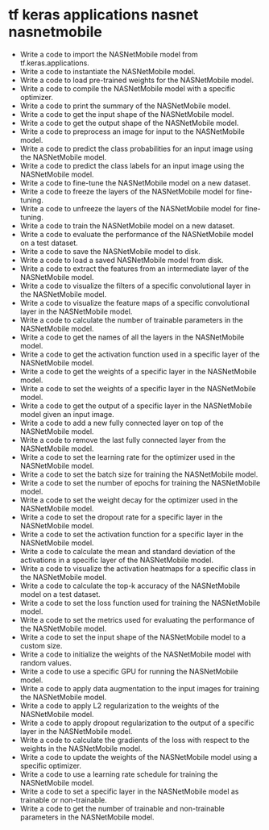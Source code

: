 # tf keras applications nasnet nasnetmobile

- Write a code to import the NASNetMobile model from tf.keras.applications.
- Write a code to instantiate the NASNetMobile model.
- Write a code to load pre-trained weights for the NASNetMobile model.
- Write a code to compile the NASNetMobile model with a specific optimizer.
- Write a code to print the summary of the NASNetMobile model.
- Write a code to get the input shape of the NASNetMobile model.
- Write a code to get the output shape of the NASNetMobile model.
- Write a code to preprocess an image for input to the NASNetMobile model.
- Write a code to predict the class probabilities for an input image using the NASNetMobile model.
- Write a code to predict the class labels for an input image using the NASNetMobile model.
- Write a code to fine-tune the NASNetMobile model on a new dataset.
- Write a code to freeze the layers of the NASNetMobile model for fine-tuning.
- Write a code to unfreeze the layers of the NASNetMobile model for fine-tuning.
- Write a code to train the NASNetMobile model on a new dataset.
- Write a code to evaluate the performance of the NASNetMobile model on a test dataset.
- Write a code to save the NASNetMobile model to disk.
- Write a code to load a saved NASNetMobile model from disk.
- Write a code to extract the features from an intermediate layer of the NASNetMobile model.
- Write a code to visualize the filters of a specific convolutional layer in the NASNetMobile model.
- Write a code to visualize the feature maps of a specific convolutional layer in the NASNetMobile model.
- Write a code to calculate the number of trainable parameters in the NASNetMobile model.
- Write a code to get the names of all the layers in the NASNetMobile model.
- Write a code to get the activation function used in a specific layer of the NASNetMobile model.
- Write a code to get the weights of a specific layer in the NASNetMobile model.
- Write a code to set the weights of a specific layer in the NASNetMobile model.
- Write a code to get the output of a specific layer in the NASNetMobile model given an input image.
- Write a code to add a new fully connected layer on top of the NASNetMobile model.
- Write a code to remove the last fully connected layer from the NASNetMobile model.
- Write a code to set the learning rate for the optimizer used in the NASNetMobile model.
- Write a code to set the batch size for training the NASNetMobile model.
- Write a code to set the number of epochs for training the NASNetMobile model.
- Write a code to set the weight decay for the optimizer used in the NASNetMobile model.
- Write a code to set the dropout rate for a specific layer in the NASNetMobile model.
- Write a code to set the activation function for a specific layer in the NASNetMobile model.
- Write a code to calculate the mean and standard deviation of the activations in a specific layer of the NASNetMobile model.
- Write a code to visualize the activation heatmaps for a specific class in the NASNetMobile model.
- Write a code to calculate the top-k accuracy of the NASNetMobile model on a test dataset.
- Write a code to set the loss function used for training the NASNetMobile model.
- Write a code to set the metrics used for evaluating the performance of the NASNetMobile model.
- Write a code to set the input shape of the NASNetMobile model to a custom size.
- Write a code to initialize the weights of the NASNetMobile model with random values.
- Write a code to use a specific GPU for running the NASNetMobile model.
- Write a code to apply data augmentation to the input images for training the NASNetMobile model.
- Write a code to apply L2 regularization to the weights of the NASNetMobile model.
- Write a code to apply dropout regularization to the output of a specific layer in the NASNetMobile model.
- Write a code to calculate the gradients of the loss with respect to the weights in the NASNetMobile model.
- Write a code to update the weights of the NASNetMobile model using a specific optimizer.
- Write a code to use a learning rate schedule for training the NASNetMobile model.
- Write a code to set a specific layer in the NASNetMobile model as trainable or non-trainable.
- Write a code to get the number of trainable and non-trainable parameters in the NASNetMobile model.
